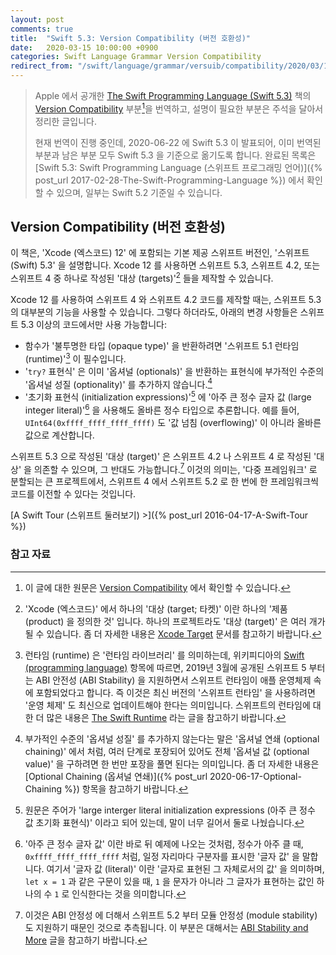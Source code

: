 ```yaml
---
layout: post
comments: true
title:  "Swift 5.3: Version Compatibility (버전 호환성)"
date:   2020-03-15 10:00:00 +0900
categories: Swift Language Grammar Version Compatibility
redirect_from: "/swift/language/grammar/versuib/compatibility/2020/03/15/Version-Compatibility.html"
---
```


> Apple 에서 공개한 [The Swift Programming Language (Swift 5.3)](https://docs.swift.org/swift-book/) 책의 [Version Compatibility](https://docs.swift.org/swift-book/GuidedTour/Compatibility.html) 부분[^Version-Compatibility]을 번역하고, 설명이 필요한 부분은 주석을 달아서 정리한 글입니다.
>
> 현재 번역이 진행 중인데, 2020-06-22 에 Swift 5.3 이 발표되어, 이미 번역된 부분과 남은 부분 모두 Swift 5.3 을 기준으로 옮기도록 합니다. 완료된 목록은 [Swift 5.3: Swift Programming Language (스위프트 프로그래밍 언어)]({% post_url 2017-02-28-The-Swift-Programming-Language %}) 에서 확인할 수 있으며, 일부는 Swift 5.2 기준일 수 있습니다.

## Version Compatibility (버전 호환성)

이 책은, 'Xcode (엑스코드) 12' 에 포함되는 기본 제공 스위프트 버전인, '스위프트 (Swift) 5.3' 을 설명합니다. Xcode 12 를 사용하면 스위프트 5.3, 스위프트 4.2, 또는 스위프트 4 중 하나로 작성된 '대상 (targets)'[^targets] 들을 제작할 수 있습니다.

Xcode 12 를 사용하여 스위프트 4 와 스위프트 4.2 코드를 제작할 때는, 스위프트 5.3 의 대부분의 기능을 사용할 수 있습니다. 그렇다 하더라도, 아래의 변경 사항들은 스위프트 5.3 이상의 코드에서만 사용 가능합니다:

* 함수가 '불투명한 타입 (opaque type)' 을 반환하려면 '스위프트 5.1 런타임 (runtime)'[^swift-runtime] 이 필수입니다.
* '`try?` 표현식' 은 이미 '옵셔널 (optionals)' 을 반환하는 표현식에 부가적인 수준의 '옵셔널 성질 (optionality)' 를 추가하지 않습니다.[^level-of-optionality]
* '초기화 표현식 (initialization expressions)'[^initializtion-expressions] 에 '아주 큰 정수 글자 값 (large integer literal)'[^large-integer-literal] 을 사용해도 올바른 정수 타입으로 추론합니다. 예를 들어, `UInt64(0xffff_ffff_ffff_ffff)` 도 '값 넘침 (overflowing)' 이 아니라 올바른 값으로 계산합니다.

스위프트 5.3 으로 작성된 '대상 (target)' 은 스위프트 4.2 나 스위프트 4 로 작성된 '대상' 을 의존할 수 있으며, 그 반대도 가능합니다.[^depend-on] 이것의 의미는, '다중 프레임워크' 로 분할되는 큰 프로젝트에서, 스위프트 4 에서 스위프트 5.2 로 한 번에 한 프레임워크씩 코드를 이전할 수 있다는 것입니다.

[A Swift Tour (스위프트 둘러보기) >]({% post_url 2016-04-17-A-Swift-Tour %})

### 참고 자료

[^Version-Compatibility]: 이 글에 대한 원문은 [Version Compatibility](https://docs.swift.org/swift-book/GuidedTour/Compatibility.html) 에서 확인할 수 있습니다.

[^targets]: 'Xcode (엑스코드)' 에서 하나의 '대상 (target; 타켓)' 이란 하나의 '제품 (product) 을 정의한 것' 입니다. 하나의 프로젝트라도 '대상 (target)' 은 여러 개가 될 수 있습니다. 좀 더 자세한 내용은 [Xcode Target](https://developer.apple.com/library/archive/featuredarticles/XcodeConcepts/Concept-Targets.html) 문서를 참고하기 바랍니다.

[^swift-runtime]: 런타임 (runtime) 은 '런타임 라이브러리' 를 의미하는데, 위키피디아의 [Swift (programming language)](https://en.wikipedia.org/wiki/Swift_(programming_language)) 항목에 따르면, 2019년 3월에 공개된 스위프트 5 부터는 ABI 안전성 (ABI Stability)[^ABI-Stability] 을 지원하면서 스위프트 런타임이 애플 운영체제 속에 포함되었다고 합니다. 즉 이것은 최신 버전의 '스위프트 런타임' 을 사용하려면 '운영 체제' 도 최신으로 업데이트해야 한다는 의미입니다. 스위프트의 런타임에 대한 더 많은 내용은 [The Swift Runtime](https://github.com/apple/swift/blob/master/docs/Runtime.md) 라는 글을 참고하기 바랍니다.

[^ABI-Stability]: 스위프트의 ABI 안정성에 대해서는 [Evolving Swift On Apple Platforms After ABI Stability](https://swift.org/blog/abi-stability-and-apple/) 라는 글을 참고하기 바랍니다. 한글 자료로는 **Zedd02028** 님이 [ABI stability](https://zeddios.tistory.com/654) 라는 글에 정리를 잘 해두신 것 같습니다.

[^level-of-optionality]: 부가적인 수준의 '옵셔널 성질' 를 추가하지 않는다는 말은 '옵셔널 연쇄 (optional chaining)' 에서 처럼, 여러 단계로 포장되어 있어도 전체 '옵셔널 값 (optional value)' 을 구하려면 한 번만 포장을 풀면 된다는 의미입니다. 좀 더 자세한 내용은 [Optional Chaining (옵셔널 연쇄)]({% post_url 2020-06-17-Optional-Chaining %}) 항목을 참고하기 바랍니다.

[^initializtion-expressions]: 원문은 주어가 'large interger literal initialization expressions (아주 큰 정수 값 초기화 표현식)' 이라고 되어 있는데, 말이 너무 길어서 둘로 나눴습니다.

[^large-integer-literal]: '아주 큰 정수 글자 값' 이란 바로 뒤 예제에 나오는 것처럼, 정수가 아주 클 때, `0xffff_ffff_ffff_ffff` 처럼, 일정 자리마다 구분자를 표시한 '글자 값' 을 말합니다. 여기서 '글자 값 (literal)' 이란 '글자로 표현된 그 자체로서의 값' 을 의미하며, `let x = 1` 과 같은 구문이 있을 때, `1` 을 문자가 아니라 그 글자가 표현하는 값인 하나의 수 `1` 로 인식한다는 것을 의미합니다.

[^depend-on]: 이것은 ABI 안정성[^ABI-Stability] 에 더해서 스위프트 5.2 부터 모듈 안정성 (module stability) 도 지원하기 때문인 것으로 추측됩니다. 이 부분은 대해서는 [ABI Stability and More](https://swift.org/blog/abi-stability-and-more/) 글을 참고하기 바랍니다.
